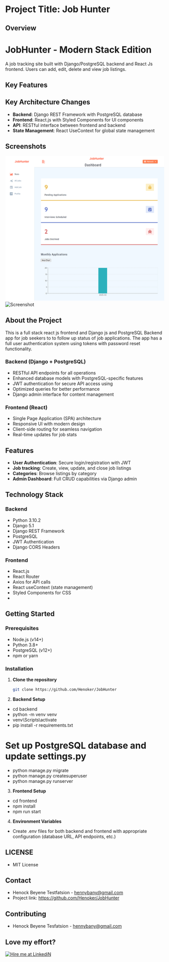 # Project Title: Job Hunter

## Overview

# JobHunter - Modern Stack Edition

A job tracking site built with Django/PostgreSQL backend and React Js frontend. Users can add, edit, delete and view job listings.

## Key Features

## Key Architecture Changes

- **Backend**: Django REST Framework with PostgreSQL database
- **Frontend**: React.js with Styled Components for UI components
- **API**: RESTful interface between frontend and backend
- **State Management**: React UseContext for global state management

## Screenshots

![Screenshot](frontend/public/Dashboard.png)
![Screenshot](frontend/src/assets/Alljobs.png)

## About the Project

This is a full stack react js frontend and Django js and PostgreSQL Backend app for job seekers to to follow up status of job applications. The app has a full user authentication system using tokens with password reset functionality.

### Backend (Django + PostgreSQL)

- RESTful API endpoints for all operations
- Enhanced database models with PostgreSQL-specific features
- JWT authentication for secure API access using
- Optimized queries for better performance
- Django admin interface for content management

### Frontend (React)

- Single Page Application (SPA) architecture
- Responsive UI with modern design
- Client-side routing for seamless navigation
- Real-time updates for job stats

## Features

- **User Authentication**: Secure login/registration with JWT
- **Job tracking**: Create, view, update, and close job listings
- **Categories**: Browse listings by category
- **Admin Dashboard**: Full CRUD capabilities via Django admin

## Technology Stack

### Backend

- Python 3.10.2
- Django 5.1
- Django REST Framework
- PostgreSQL
- JWT Authentication
- Django CORS Headers

### Frontend

- React.js
- React Router
- Axios for API calls
- React useContext (state management)
- Styled Components for CSS
-

## Getting Started

### Prerequisites

- Node.js (v14+)
- Python 3.8+
- PostgreSQL (v12+)
- npm or yarn

### Installation

1. **Clone the repository**

   ```bash
   git clone https://github.com/Henoker/JobHunter

   ```

2. **Backend Setup**

- cd backend
- python -m venv venv
- venv\Scripts\activate
- pip install -r requirements.txt

# Set up PostgreSQL database and update settings.py

- python manage.py migrate
- python manage.py createsuperuser
- python manage.py runserver

3. **Frontend Setup**

- cd frontend
- npm install
- npm run start

4. **Environment Variables**

- Create .env files for both backend and frontend with appropriate configuration (database URL, API endpoints, etc.)

## LICENSE

- MIT License

## Contact

- Henock Beyene Testfatsion - [hennybany@gmail.com](mailto:hennybany@gmail.com)
- Project link: https://github.com/Henoker/JobHunter

## Contributing

- Henock Beyene Tesfatsion - [hennybany@gmail.com](mailto:hennybany@gmail.com)

## Love my effort?

<a href='https://www.linkedin.com/in/henock-beyene-tesfatsion-921ba54b/' target='_blank'><img height='35' style='border:0px;height:34px;' src='frontend/client/public/download.jpg' border='0' alt='Hire me at LinkediN' />
